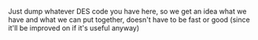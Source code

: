 Just dump whatever DES code you have here, so we get an idea what we have and what we can put together, doesn't have to be fast or good (since it'll be improved on if it's useful anyway)
